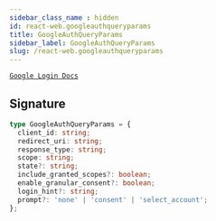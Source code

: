 ```yaml
---
sidebar_class_name : hidden
id: react-web.googleauthqueryparams
title: GoogleAuthQueryParams
sidebar_label: GoogleAuthQueryParams
slug: /react-web.googleauthqueryparams
---
```






[`Google Login Docs`](https://developers.google.com/identity/protocols/oauth2/javascript-implicit-flow?hl=ko)

## Signature

```typescript
type GoogleAuthQueryParams = {
  client_id: string;
  redirect_uri: string;
  response_type: string;
  scope: string;
  state?: string;
  include_granted_scopes?: boolean;
  enable_granular_consent?: boolean;
  login_hint?: string;
  prompt?: 'none' | 'consent' | 'select_account';
};
```
